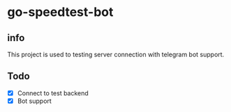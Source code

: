 # go-speedtest-bot

## info

This project is used to testing server connection with telegram bot support.

## Todo

- [x] Connect to test backend
- [x] Bot support
